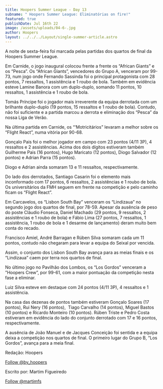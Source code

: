 ```yaml
---
title: Hoopers Summer League - Day 13
subname: " Hoopers Summer League: Eliminatórias on fire!"
featured: true
publishDate: Jul 16th 22
image: /assets/uploads/04-6-.jpg
author: Hoopers
layout: ../../../Layout/single-summer-article.astro
---
```

<!--StartFragment-->

A noite de sexta-feira foi marcada pelas partidas dos quartos de final da Hoopers Summer League.

Em Carnide, o jogo inaugural colocou frente a frente os “African Giants” e os “Pesca”. Os “African Giants”, vencedores do Grupo A, venceram por 99-73, num jogo onde Fernando Sassinda foi o principal protagonista com 28 pontos, 7 ressaltos, 1 assistência e 1 roubo de bola. Também em evidência esteve Lamine Banora com um duplo-duplo, somando 11 pontos, 10 ressaltos, 1 assistência e 1 roubo de bola.

Tomás Príncipe foi o jogador mais irreverente da equipa derrotada com um brilhante duplo-duplo (19 pontos, 15 ressaltos e 1 roubo de bola). Contudo, não foi suficiente e a partida marcou a derrota e eliminação dos “Pesca” da nossa Liga de Verão. 

Na última partida em Carnide, os “‘Motricitários” levaram a melhor sobre os “Flight React”, numa vitória por 90-68.

Gonçalo Pais foi o melhor jogador em campo com 23 pontos (4/11 3P), 4 ressaltos e 2 assistências. Acima dos dois dígitos estiveram também Guilherme Pais (16 pontos), Hugo Maricato (12 pontos), Diogo Salvador (12 pontos) e Adrian Parra (15 pontos). 

Diogo e Adrian ainda somaram 13 e 11 ressaltos, respectivamente. 

Do lado dos derrotados, Santiago Casarin foi o elemento mais inconformado com 17 pontos, 6 ressaltos, 2 assistências e 1 roubo de bola. Os universitários da FMH seguem em frente na competição e pelo caminho ficam os “Flight React”.

Em Carcavelos, os “Lisbon South Bay” venceram os “Lindizaua” no segundo jogo dos quartos de final, por 78-59. Apesar da ausência de peso do poste Cláudio Fonseca, Daniel Machado (29 pontos, 9 ressaltos, 2 assistências e 1 roubo de bola) e Fábio Lima (27 pontos, 7 ressaltos, 1 assistência, 1 roubo de bola e 1 desarme de lançamento) deram muito bem conta do recado. 

Francisco Amiel, André Barragan e Rúben Silva somaram cada um 11 pontos, contudo não chegaram para levar a equipa do Seixal por vencida. 

Assim, o conjunto dos Lisbon South Bay avança para as meias finais e os “Lindizaua” caem por terra nos quartos de final. 

No último jogo no Pavilhão dos Lombos, os “Los Gordos” venceram a ”Hoopers Crew”, por 99-61, com a maior pontuação da competição nesta fase a eliminar. 

Luiz Silva esteve em destaque com 24 pontos (4/11 3P), 4 ressaltos e 1 assistência. 

Na casa das dezenas de pontos também estiveram Gonçalo Soares (17 pontos), Rui Nery (16 pontos),  Tiago Carvalho (14 pontos), Miguel Bastos (10 pontos) e Ricardo Monteiro (10 pontos). Rúben Triste e Pedro Costa estiveram em evidência do lado do conjunto derrotado com 17 e 16 pontos, respectivamente. 

A ausência de João Manuel e de Jacques Conceição foi sentida e a equipa deixa a competição nos quartos de final. O primeiro lugar do Grupo B, “Los Gordos”, avança para a meia final. 

Redação: Hoopers

<a href="https://twitter.com/by_hoopers?ref_src=twsrc%5Etfw" class="twitter-follow-button" data-show-count="false">Follow @by_hoopers</a><script async src="https://platform.twitter.com/widgets.js" charset="utf-8"></script>

Escrito por: Martim Figueiredo

<a href="https://twitter.com/martimfs?ref_src=twsrc%5Etfw" class="twitter-follow-button" data-show-count="false">Follow @martimfs</a><script async src="https://platform.twitter.com/widgets.js" charset="utf-8"></script>

<!--EndFragment-->